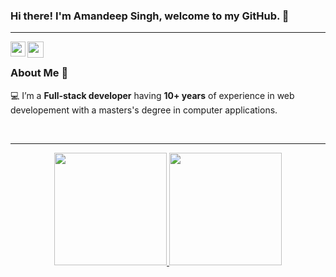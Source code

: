 ### Hi there! I'm Amandeep Singh, welcome to my GitHub. 🌱

<hr />

<a href="https://www.linkedin.com/in/amandeeps20/">
  <img align="left" width="24px" src="https://cdn.jsdelivr.net/npm/simple-icons@v3/icons/linkedin.svg"  />
</a>
<a href="mailto:adsinghdeveloper@gmail.com">
  <img align="left" width="26px" src="https://cdn.jsdelivr.net/npm/simple-icons@v3/icons/gmail.svg" />
</a>

<br/>

### About Me 🚀
💻 I’m a **Full-stack developer** having **10+ years** of experience in web developement with a masters's degree in computer applications.
    
<br/>
<hr />

<div align="center">
  <a href="https://github.com/ADSinghDeveloper">
  <img height="180em" src="https://github-readme-stats.vercel.app/api?username=ADSinghDeveloper&show_icons=true&theme=gradient&include_all_commits=true&count_private=true"/>
  <img height="180em" src="https://github-readme-stats.vercel.app/api/top-langs/?username=ADSinghDeveloper&layout=compact&langs_count=7&theme=gradient"/>
</div>
